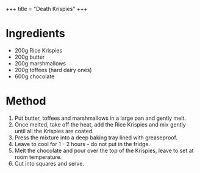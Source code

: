 +++
title = "Death Krispies"
+++

# Ingredients

- 200g Rice Krispies
- 200g butter
- 200g marshmallows
- 200g toffees (hard dairy ones)
- 600g chocolate

# Method

1. Put butter, toffees and marshmallows in a large pan and gently melt.
2. Once melted, take off the heat, add the Rice Krispies and mix gently until all the Krispies are coated.
3. Press the mixture into a deep baking tray lined with greaseproof.
4. Leave to cool for 1 - 2 hours - do not put in the fridge.
5. Melt the chocolate and pour over the top of the Krispies, leave to set at room temperature.
6. Cut into squares and serve.

